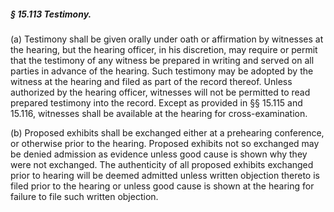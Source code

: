##### § 15.113 Testimony. #####

(a) Testimony shall be given orally under oath or affirmation by witnesses at the hearing, but the hearing officer, in his discretion, may require or permit that the testimony of any witness be prepared in writing and served on all parties in advance of the hearing. Such testimony may be adopted by the witness at the hearing and filed as part of the record thereof. Unless authorized by the hearing officer, witnesses will not be permitted to read prepared testimony into the record. Except as provided in §§ 15.115 and 15.116, witnesses shall be available at the hearing for cross-examination.

(b) Proposed exhibits shall be exchanged either at a prehearing conference, or otherwise prior to the hearing. Proposed exhibits not so exchanged may be denied admission as evidence unless good cause is shown why they were not exchanged. The authenticity of all proposed exhibits exchanged prior to hearing will be deemed admitted unless written objection thereto is filed prior to the hearing or unless good cause is shown at the hearing for failure to file such written objection.